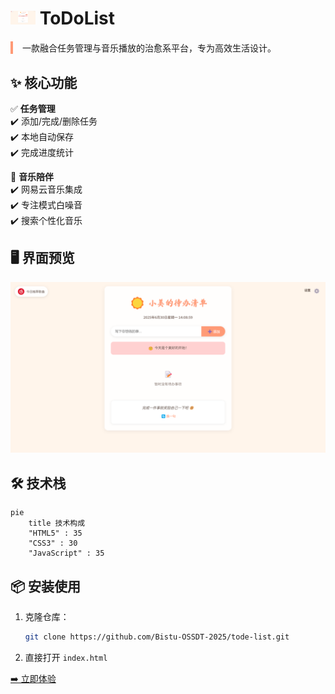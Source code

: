 # <img src="screenshot.jpg" width="40"> ToDoList

<div style="border-left: 4px solid #FF9A76; padding-left: 15px; margin: 20px 0;">
一款融合任务管理与音乐播放的治愈系平台，专为高效生活设计。
</div>

## ✨ 核心功能
✅ **任务管理**  
✔️ 添加/完成/删除任务  
✔️ 本地自动保存  
✔️ 完成进度统计  

🎵 **音乐陪伴**  
✔️ 网易云音乐集成  
✔️ 专注模式白噪音  
✔️ 搜索个性化音乐 

## 🖥️ 界面预览
![首页](screenshot.jpg)  

## 🛠️ 技术栈
```mermaid
pie
    title 技术构成
    "HTML5" : 35
    "CSS3" : 30
    "JavaScript" : 35
```

## 📦 安装使用
1. 克隆仓库：
   ```bash
   git clone https://github.com/Bistu-OSSDT-2025/tode-list.git
   ```
2. 直接打开 `index.html`

[➡️ 立即体验](https://Bistu-OSSDT-2025.github.io/tode-list/) 
